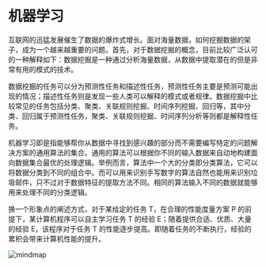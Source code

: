 # 机器学习

互联网的迅猛发展催生了数据的爆炸式增长。面对海量数据，如何挖掘数据的架子，成为一个越来越重要的问题。首先，对于数据挖掘的概念，目前比较广泛认可的一种解释如下：数据挖掘是一种通过分析海量数据，从数据中提取潜在的但是非常有用的模式的技术。

数据挖掘的任务可以分为预测性任务和描述性任务，预测性任务主要是预测可能出现的情况；描述性任务则是发现一些人类可以解释的模式或者规律。数据挖掘中比较常见的任务包括分类、聚类、关联规则挖掘、时间序列挖掘、回归等，其中分类、回归属于预测性任务，聚类、关联规则挖掘、时间序列分析等则都是解释性任务。

机器学习即是指能够帮你从数据中寻找到感兴趣的部分而不需要编写特定的问题解决方案的通用算法的集合。通用的算法可以根据你不同的输入数据来自动地构建面向数据集合最优的处理逻辑。举例而言，算法中一个大的分类即分类算法，它可以将数据分类到不同的组合中。而可以用来识别手写数字的算法自然也能用来识别垃圾邮件，只不过对于数据特征的提取方法不同。相同的算法输入不同的数据就能够用来处理不同的分类逻辑。

换一个形象点的阐述方式，对于某给定的任务 T，在合理的性能度量方案 P 的前提下，某计算机程序可以自主学习任务 T 的经验 E；随着提供合适、优质、大量的经验 E，该程序对于任务 T 的性能逐步提高。即随着任务的不断执行，经验的累积会带来计算机性能的提升。

![mindmap](https://i.postimg.cc/GhMmrdhm/image.png)
